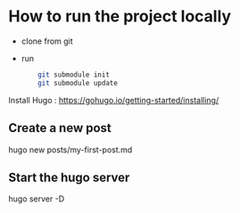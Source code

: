 # How to run the project locally

- clone from git

- run 

    ```bash
        git submodule init
        git submodule update
    ```


Install Hugo : https://gohugo.io/getting-started/installing/

## Create a new post

hugo new posts/my-first-post.md

## Start the hugo server

 hugo server -D